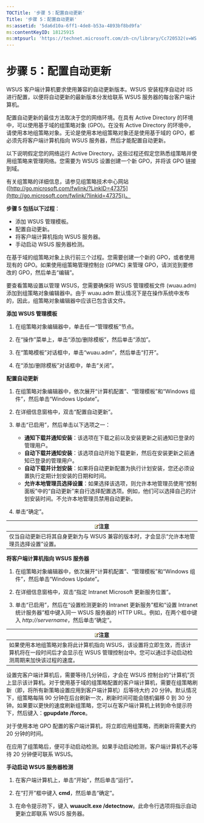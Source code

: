 ```yaml
---
TOCTitle: '步骤 5：配置自动更新'
Title: '步骤 5：配置自动更新'
ms:assetid: '5da6d10a-6ff1-4de8-b53a-4893bf8bd9fa'
ms:contentKeyID: 18125915
ms:mtpsurl: 'https://technet.microsoft.com/zh-cn/library/Cc720532(v=WS.10)'
---
```


步骤 5：配置自动更新
====================

WSUS 客户端计算机要求使用兼容的自动更新版本。WSUS 安装程序自动对 IIS 进行配置，以便将自动更新的最新版本分发给联系 WSUS 服务器的每台客户端计算机。

配置自动更新的最佳方法取决于您的网络环境。在具有 Active Directory 的环境中，可以使用基于域的组策略对象 (GPO)。在没有 Active Directory 的环境中，请使用本地组策略对象。无论是使用本地组策略对象还是使用基于域的 GPO，都必须先将客户端计算机指向 WSUS 服务器，然后才能配置自动更新。

以下说明假定您的网络运行 Active Directory。这些过程还假定您熟悉组策略并使用组策略来管理网络。您需要为 WSUS 设置创建一个新 GPO，并将该 GPO 链接到域。

有关组策略的详细信息，请参见组策略技术中心网站 ([http://go.microsoft.com/fwlink/?LinkID=47375](http://go.microsoft.com/fwlink/?linkid=47375))。

**步骤 5 包括以下过程**：

-   添加 WSUS 管理模板。
-   配置自动更新。
-   将客户端计算机指向 WSUS 服务器。
-   手动启动 WSUS 服务器检测。

在基于域的组策略对象上执行前三个过程。您需要创建一个新的 GPO，或者使用现有的 GPO。如果使用组策略管理控制台 (GPMC) 来管理 GPO，请浏览到要修改的 GPO，然后单击“编辑”。

要查看策略设置以管理 WSUS，您需要确保将 WSUS 管理模板文件 (wuau.adm) 添加到组策略对象编辑器中。由于 wuau.adm 默认情况下是在操作系统中发布的，因此，组策略对象编辑器中应该已包含该文件。

**添加 WSUS 管理模板**
1.  在组策略对象编辑器中，单击任一“管理模板”节点。

2.  在“操作”菜单上，单击“添加/删除模板”，然后单击“添加”。

3.  在“策略模板”对话框中，单击“wuau.adm”，然后单击“打开”。

4.  在“添加/删除模板”对话框中，单击“关闭”。

**配置自动更新**
1.  在组策略对象编辑器中，依次展开“计算机配置”、“管理模板”和“Windows 组件”，然后单击“Windows Update”。

2.  在详细信息窗格中，双击“配置自动更新”。

3.  单击“已启用”，然后单击以下选项之一：

    -   **通知下载并通知安装**：该选项在下载之前以及安装更新之前通知已登录的管理用户。
    -   **自动下载并通知安装**：该选项自动开始下载更新，然后在安装更新之前通知已登录的管理用户。
    -   **自动下载并计划安装**：如果将自动更新配置为执行计划安装，您还必须设置执行定期计划安装的日期和时间。
    -   **允许本地管理员选择设置**：如果选择该选项，则允许本地管理员使用“控制面板”中的“自动更新”来自行选择配置选项。例如，他们可以选择自己的计划安装时间。不允许本地管理员禁用自动更新。

4.  单击“确定”。

| ![](images/Cc720532.note(WS.10).gif)注意                    |
|------------------------------------------------------------------------------------------|
| 仅当自动更新已将其自身更新为与 WSUS 兼容的版本时，才会显示“允许本地管理员选择设置”设置。 |

**将客户端计算机指向 WSUS 服务器**
1.  在组策略对象编辑器中，依次展开“计算机配置”、“管理模板”和“Windows 组件”，然后单击“Windows Update”。

2.  在详细信息窗格中，双击“指定 Intranet Microsoft 更新服务位置”。

3.  单击“已启用”，然后在“设置检测更新的 Intranet 更新服务”框和“设置 Intranet 统计服务器”框中键入同一 WSUS 服务器的 HTTP URL。例如，在两个框中键入 *http://servername*，然后单击“确定”。

| ![](images/Cc720532.note(WS.10).gif)注意                                                                                             |
|-------------------------------------------------------------------------------------------------------------------------------------------------------------------|
| 如果使用本地组策略对象将此计算机指向 WSUS，该设置将立即生效，而该计算机将在一段时间后才会显示在 WSUS 管理控制台中。您可以通过手动启动检测周期来加快该过程的速度。 |

设置完客户端计算机后，需要等待几分钟后，才会在 WSUS 控制台的“计算机”页上显示该计算机。对于使用基于域的组策略配置的客户端计算机，需要在组策略刷新（即，将所有新策略设置应用到客户端计算机）后等待大约 20 分钟。默认情况下，组策略每隔 90 分钟在后台刷新一次，刷新时间可能会随机偏移 0 到 30 分钟。如果要以更快的速度刷新组策略，您可以在客户端计算机上转到命令提示符下，然后键入：**gpupdate /force**。

对于使用本地 GPO 配置的客户端计算机，将立即应用组策略，而刷新将需要大约 20 分钟的时间。

在应用了组策略后，便可手动启动检测。如果手动启动检测，客户端计算机不必等待 20 分钟便可联系 WSUS。

**手动启动 WSUS 服务器检测**
1.  在客户端计算机上，单击“开始”，然后单击“运行”。

2.  在“打开”框中键入 **cmd**，然后单击“确定”。

3.  在命令提示符下，键入 **wuauclt.exe /detectnow**。此命令行选项将指示自动更新立即联系 WSUS 服务器。
